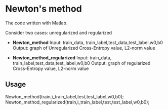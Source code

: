 Newton's method
=====================
The code written with Matlab.

Consider two cases: unregularized and regularized

* **Newton_method**
   Input: train_data, train_label,test_data,test_label,w0,b0
   Output: graph of Unregularized Cross-Entropy value, L2-norm value 

* **Newton_method_regularized**
   Input: train_data, train_label,test_data,test_label,w0,b0
   Output: graph of regularized Cross-Entropy value, L2-norm value 

Usage
-----------------
   Newton_method(train,i_train_label,test,test_label,w0,b0);
   Newton_method_regularized(train,i_train_label,test,test_label,w0,b0);
